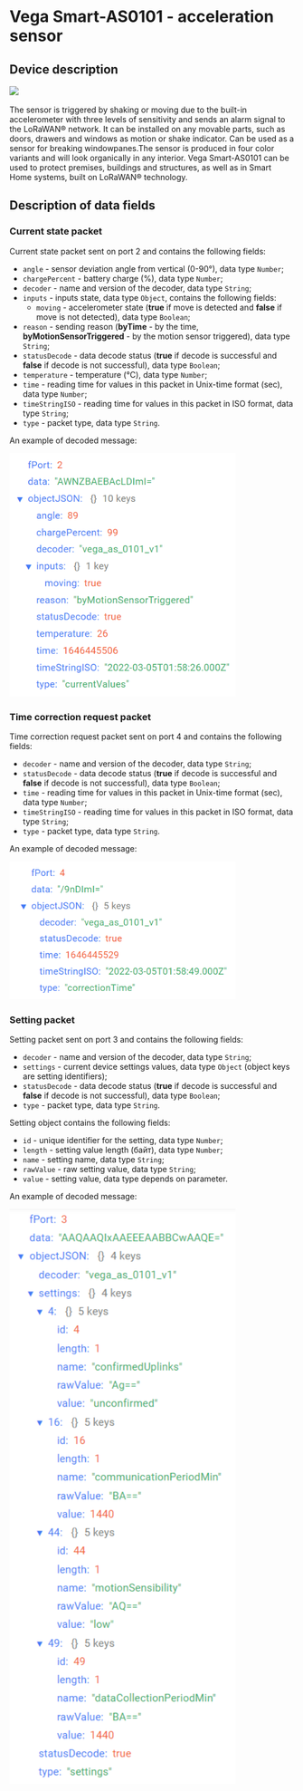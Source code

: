 # Vega Smart-AS0101 - acceleration sensor


## Device description
<img src="https://iotvega.com/content/ru/smart/as0101/2.png" width="400" />

The sensor is triggered by shaking or moving due to the built-in accelerometer with three levels of sensitivity and sends an alarm signal to the LoRaWAN® network. It can be installed on any movable parts, such as doors, drawers and windows as motion or shake indicator. Can be used as a sensor for breaking windowpanes.The sensor is produced in four color variants and will look organically in any interior. Vega Smart-AS0101 can be used to protect premises, buildings and structures, as well as in Smart Home systems, built on LoRaWAN® technology.


## Description of data fields

### Current state packet

Current state packet sent on port 2 and contains the following fields:
- `angle` - sensor deviation angle from vertical (0-90°), data type `Number`;
- `chargePercent` - battery charge (%), data type `Number`;
- `decoder` - name and version of the decoder, data type `String`;
- `inputs` - inputs state, data type `Object`, contains the following fields:
    - `moving` - accelerometer state (**true** if move is detected and **false** if move is not detected), data type `Boolean`;
- `reason` - sending reason  (**byTime** - by the time, **byMotionSensorTriggered** - by the motion sensor triggered), data type `String`;
- `statusDecode` - data decode status (**true** if decode is successful and **false** if decode is not successful), data type `Boolean`;
- `temperature` - temperature (°С), data type `Number`;
- `time` - reading time for values in this packet in Unix-time format (sec), data type `Number`;
- `timeStringISO` - reading time for values in this packet in ISO format, data type `String`;
- `type` - packet type, data type `String`.

An example of decoded message:

<img src="images/port2Message.png" width="400" />


### Time correction request packet

Time correction request packet sent on port 4 and contains the following fields:
- `decoder` - name and version of the decoder, data type `String`;
- `statusDecode` - data decode status (**true** if decode is successful and **false** if decode is not successful), data type `Boolean`;
- `time` - reading time for values in this packet in Unix-time format (sec), data type `Number`;
- `timeStringISO` - reading time for values in this packet in ISO format, data type `String`;
- `type` - packet type, data type `String`.

An example of decoded message:

<img src="images/port4Message.png" width="400" />


### Setting packet

Setting packet sent on port 3 and contains the following fields:
- `decoder` - name and version of the decoder, data type `String`;
- `settings` - current device settings values, data type `Object` (object keys are setting identifiers);
- `statusDecode` - data decode status (**true** if decode is successful and **false** if decode is not successful), data type `Boolean`;
- `type` - packet type, data type `String`.

Setting object contains the following fields:
- `id` - unique identifier for the setting, data type `Number`;
- `length` - setting value length (байт), data type `Number`;
- `name` - setting name, data type `String`;
- `rawValue` - raw setting value, data type `String`;
- `value` - setting value, data type depends on parameter.

An example of decoded message:

<img src="images/port3Message.png" width="400" />